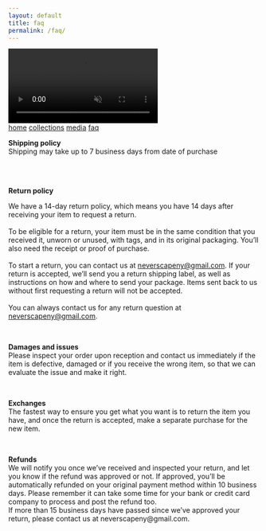 ```yaml
---
layout: default
title: faq
permalink: /faq/
---
```

<!-- nav links -->
<div class="nav-container">
    <!-- gif header -->
    <div class="header-logo">
        <video class="header-img" autoplay loop muted playsinline defaultMuted>
            <source src="../images/rotating-logo.mp4" type="video/mp4">
            <!-- webp here? -->
            Your browser does not support the video tag.
        </video> 
    </div>
    <div class="nav-links">
        <a class="nav-link" href="{{ site.url }}/">home</a>
        <a class="nav-link" href="{{ site.url }}/collections/all/">collections</a>
        <a class="nav-link" href="{{ site.url }}/media">media</a>
        <a class="nav-link active" href="{{ site.url }}/faq">faq</a>
    </div>
</div>

<!-- faq body -->
<div class="faq-body">
<p><strong>Shipping policy</strong><br>Shipping may take up to 7 business days from date of purchase</p>
<br>
<br>
<p><strong>Return policy</strong><br><p>
<p>We have a 14-day return policy, which means you have&nbsp;14 days after receiving your item to request a return. <br><br>To be eligible for a return, your item must be in the same condition that you received it, unworn or unused, with tags, and in its original packaging. You’ll also need the receipt or proof of purchase. <br><br>To start a return, you can contact us at <a href="mailto:neverscapeny@gmail.com">neverscapeny@gmail.com</a>. If your return is accepted, we’ll send you a return shipping label, as well as instructions on how and where to send your package. Items sent back to us without first requesting a return will not be accepted. <br><br>You can always contact us for any return question at <a href="mailto:neverscapeny@gmail.com" data-mce-fragment="1" data-mce-href="mailto:neverscapeny@gmail.com">neverscapeny@gmail.com</a>. <br></p>
<br>
<p><strong>Damages and issues</strong> <br>Please inspect your order upon reception and contact us immediately if the item is defective, damaged or if you receive the wrong item, so that we can evaluate the issue and make it right.</p>
<br>
<p><strong>Exchanges</strong> <br>The fastest way to ensure you get what you want is to return the item you have, and once the return is accepted, make a separate purchase for the new item.</p>
<br>
<p><strong>Refunds</strong> <br>We will notify you once we’ve received and inspected your return, and let you know if the refund was approved or not. If approved, you’ll be automatically refunded on your original payment method within 10 business days. Please remember it can take some time for your bank or credit card company to process and post the refund too. <br>If more than 15 business days have passed since we’ve approved your return, please contact us at neverscapeny@gmail.com.</p>
